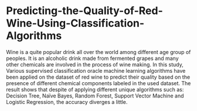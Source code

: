 # Predicting-the-Quality-of-Red-Wine-Using-Classification-Algorithms
Wine is a quite popular drink all over the world among different age group of peoples. It is an alcoholic drink made from fermented grapes and many other chemicals are involved in the process of wine making. In this study, Various supervised classification oracle machine learning algorithms have been applied on the dataset of red wine to predict their quality based on the presence of different chemical components labeled in the used dataset. The result shows that despite of applying different unique algorithms such as: Decision Tree, Naïve Bayes, Random Forest, Support Vector Machine and Logistic Regression, the accuracy diverges a little.
